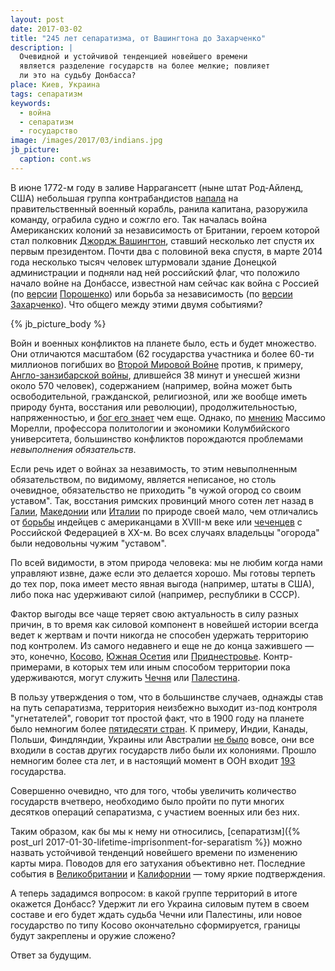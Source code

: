 ```yaml
---
layout: post
date: 2017-03-02
title: "245 лет сепаратизма, от Вашингтона до Захарченко"
description: |
  Очевидной и устойчивой тенденцией новейшего времени
  является разделение государств на более мелкие; повлияет
  ли это на судьбу Донбасса?
place: Киев, Украина
tags: сепаратизм
keywords:
  - война
  - сепаратизм
  - государство
image: /images/2017/03/indians.jpg
jb_picture:
  caption: cont.ws
---
```


В июне 1772-м году в заливе Наррагансетт (ныне штат Род-Айленд, США)
небольшая группа контрабандистов
[напала](https://ru.wikipedia.org/wiki/%D0%92%D0%BE%D0%B9%D0%BD%D0%B0_%D0%B7%D0%B0_%D0%BD%D0%B5%D0%B7%D0%B0%D0%B2%D0%B8%D1%81%D0%B8%D0%BC%D0%BE%D1%81%D1%82%D1%8C_%D0%A1%D0%A8%D0%90)
на правительственный военный корабль, ранила капитана, разоружила
команду, ограбила судно и сожгло его. Так началась война Американских
колоний за независимость от Британии, героем которой стал полковник
[Джордж Вашингтон](https://ru.wikipedia.org/wiki/%D0%92%D0%B0%D1%88%D0%B8%D0%BD%D0%B3%D1%82%D0%BE%D0%BD,_%D0%94%D0%B6%D0%BE%D1%80%D0%B4%D0%B6),
ставший несколько лет спустя их первым президентом. Почти два с половиной века
спустя, в марте 2014 года несколько тысяч человек штурмовали здание
Донецкой администрации и подняли над ней российский флаг,
что положило начало войне на Донбассе, известной
нам сейчас как война с Россией (по
[версии](http://korrespondent.net/ukraine/3763537-poroshenko-v-ukrayne-net-nykakoi-ato)
[Порошенко](https://ru.wikipedia.org/wiki/%D0%9F%D0%BE%D1%80%D0%BE%D1%88%D0%B5%D0%BD%D0%BA%D0%BE,_%D0%9F%D1%91%D1%82%D1%80_%D0%90%D0%BB%D0%B5%D0%BA%D1%81%D0%B5%D0%B5%D0%B2%D0%B8%D1%87))
или борьба за независимость (по
[версии](https://dan-news.info/politics/pryamaya-liniya-glavy-dnr-aleksandra-zaxarchenko-s-zhitelyami-xersonskoj-oblasti-obnovlyaetsya.html)
[Захарченко](https://ru.wikipedia.org/wiki/%D0%97%D0%B0%D1%85%D0%B0%D1%80%D1%87%D0%B5%D0%BD%D0%BA%D0%BE,_%D0%90%D0%BB%D0%B5%D0%BA%D1%81%D0%B0%D0%BD%D0%B4%D1%80_%D0%92%D0%BB%D0%B0%D0%B4%D0%B8%D0%BC%D0%B8%D1%80%D0%BE%D0%B2%D0%B8%D1%87)).
Что общего между этими двумя событиями?

{% jb_picture_body %}

<!--more-->

Войн и военных конфликтов на планете было, есть и будет множество. Они
отличаются
масштабом (62 государства участника и более 60-ти миллионов погибших во
[Второй Мировой Войне](https://ru.wikipedia.org/wiki/%D0%92%D1%82%D0%BE%D1%80%D0%B0%D1%8F_%D0%BC%D0%B8%D1%80%D0%BE%D0%B2%D0%B0%D1%8F_%D0%B2%D0%BE%D0%B9%D0%BD%D0%B0)
против, к примеру, [Англо-занзибарской войны](https://ru.wikipedia.org/wiki/%D0%90%D0%BD%D0%B3%D0%BB%D0%BE-%D0%B7%D0%B0%D0%BD%D0%B7%D0%B8%D0%B1%D0%B0%D1%80%D1%81%D0%BA%D0%B0%D1%8F_%D0%B2%D0%BE%D0%B9%D0%BD%D0%B0),
длившейся 38 минут и унесшей жизни около 570 человек),
содержанием (например, война может быть освободительной, гражданской, религиозной,
или же вообще иметь природу бунта, восстания или революции),
продолжительностью, напряженностью,
и [бог его знает](http://voina-i-mir.ru/article/81) чем еще.
Однако, по [мнению](http://russiancouncil.ru/inner/?id_4=1471)
Массимо Морелли, профессора политологии и экономики Колумбийского университета,
большинство конфликтов порождаются проблемами _невыполнения обязательств_.

Если речь идет о войнах за незавимость, то этим невыполненным
обязательством, по видимому, является неписаное, но столь очевидное,
обязательство не приходить "в чужой огород со своим уставом". Так, восстания
римских провинций много сотен лет назад в
[Галии](https://ru.wikipedia.org/wiki/%D0%93%D0%B0%D0%BB%D0%BB%D1%8C%D1%81%D0%BA%D0%B0%D1%8F_%D0%B2%D0%BE%D0%B9%D0%BD%D0%B0),
[Македонии](https://ru.wikipedia.org/wiki/%D0%9C%D0%B0%D0%BA%D0%B5%D0%B4%D0%BE%D0%BD%D1%81%D0%BA%D0%B8%D0%B5_%D0%B2%D0%BE%D0%B9%D0%BD%D1%8B)
или
[Италии](http://www.world-history.ru/countries_about/2115.html)
по природе своей мало, чем отличались от
[борьбы](https://ru.wikipedia.org/wiki/%D0%98%D0%BD%D0%B4%D0%B5%D0%B9%D1%81%D0%BA%D0%B8%D0%B5_%D0%B2%D0%BE%D0%B9%D0%BD%D1%8B)
индейцев с американцами в XVIII-м веке или
[чеченцев](https://ru.wikipedia.org/wiki/%D0%A7%D0%B5%D1%87%D0%B5%D0%BD%D1%81%D0%BA%D0%B8%D0%B9_%D0%BA%D0%BE%D0%BD%D1%84%D0%BB%D0%B8%D0%BA%D1%82)
с Российской Федерацией в XX-м. Во всех случаях владельцы "огорода"
были недовольны чужим "уставом".

По всей видимости, в этом природа человека: мы не любим когда
нами управляют извне, даже если это делается хорошо.
Мы готовы терпеть до тех пор, пока имеет место явная выгода
(например, штаты в США), либо пока нас удерживают силой
(например, республики в СССР).

Фактор выгоды все чаще теряет свою актуальность в силу разных причин,
в то время как силовой компонент в новейшей истории всегда ведет к жертвам
и почти никогда не способен удержать территорию под контролем. Из самого
недавнего и еще не до конца зажившего &mdash; это, конечно,
[Косово](https://ru.wikipedia.org/wiki/%D0%A0%D0%B5%D1%81%D0%BF%D1%83%D0%B1%D0%BB%D0%B8%D0%BA%D0%B0_%D0%9A%D0%BE%D1%81%D0%BE%D0%B2%D0%BE),
[Южная Осетия](https://ru.wikipedia.org/wiki/%D0%92%D0%BE%D0%BE%D1%80%D1%83%D0%B6%D1%91%D0%BD%D0%BD%D1%8B%D0%B9_%D0%BA%D0%BE%D0%BD%D1%84%D0%BB%D0%B8%D0%BA%D1%82_%D0%B2_%D0%AE%D0%B6%D0%BD%D0%BE%D0%B9_%D0%9E%D1%81%D0%B5%D1%82%D0%B8%D0%B8_%282008%29)
или
[Приднестровье](https://ru.wikipedia.org/wiki/%D0%92%D0%BE%D0%BE%D1%80%D1%83%D0%B6%D1%91%D0%BD%D0%BD%D1%8B%D0%B9_%D0%BA%D0%BE%D0%BD%D1%84%D0%BB%D0%B8%D0%BA%D1%82_%D0%B2_%D0%9F%D1%80%D0%B8%D0%B4%D0%BD%D0%B5%D1%81%D1%82%D1%80%D0%BE%D0%B2%D1%8C%D0%B5).
Контр-примерами, в которых тем или иным способом территории пока удерживаются,
могут служить
[Чечня](https://ru.wikipedia.org/wiki/%D0%A7%D0%B5%D1%87%D0%BD%D1%8F)
или
[Палестина](https://ru.wikipedia.org/wiki/%D0%93%D0%BE%D1%81%D1%83%D0%B4%D0%B0%D1%80%D1%81%D1%82%D0%B2%D0%BE_%D0%9F%D0%B0%D0%BB%D0%B5%D1%81%D1%82%D0%B8%D0%BD%D0%B0).

В пользу утверждения о том, что в большинстве случаев, однажды став на
путь сепаратизма, территория неизбежно выходит из-под контроля "угнетателей",
говорит тот простой факт, что в 1900 году на планете было немногим более
[пятидесяти стран](http://www.bolshoyvopros.ru/questions/1177586-skolko-nezavisimyh-gosudarstv-bylo-na-zemle-v-nachale-hh-veka.html).
К примеру, Индии, Канады, Польши, Финдляндии, Украины или Австралии
[не было](http://www.kakprosto.ru/kak-815467-skolko-bylo-stran-na-karte-mira-v-nachale-20-veka)
вовсе, они все входили в состав других государств либо были их колониями.
Прошло немногим более ста лет, и в настоящий момент
в ООН входит [193](https://ru.wikipedia.org/wiki/%D0%90%D0%BB%D1%84%D0%B0%D0%B2%D0%B8%D1%82%D0%BD%D1%8B%D0%B9_%D1%81%D0%BF%D0%B8%D1%81%D0%BE%D0%BA_%D1%81%D1%82%D1%80%D0%B0%D0%BD_%D0%B8_%D1%82%D0%B5%D1%80%D1%80%D0%B8%D1%82%D0%BE%D1%80%D0%B8%D0%B9)
государства.

Совершенно очевидно, что для того, чтобы увеличить количество государств вчетверо,
необходимо было пройти по пути многих десятков операций сепаратизма, с участием
военных или без них.

Таким образом, как бы мы к нему ни относились,
[сепаратизм]({% post_url 2017-01-30-lifetime-imprisonment-for-separatism %}) можно назвать устойчивой
тенденций новейшего времени по изменению карты мира. Поводов для его затухания объективно нет.
Последние события в
[Великобритании](https://ru.wikipedia.org/wiki/%D0%92%D1%8B%D1%85%D0%BE%D0%B4_%D0%92%D0%B5%D0%BB%D0%B8%D0%BA%D0%BE%D0%B1%D1%80%D0%B8%D1%82%D0%B0%D0%BD%D0%B8%D0%B8_%D0%B8%D0%B7_%D0%95%D0%B2%D1%80%D0%BE%D0%BF%D0%B5%D0%B9%D1%81%D0%BA%D0%BE%D0%B3%D0%BE_%D1%81%D0%BE%D1%8E%D0%B7%D0%B0) и
[Калифорнии](https://lenta.ru/news/2017/01/27/vsevon/) &mdash; тому яркие подтверждения.

А теперь зададимся вопросом: в какой группе территорий в итоге окажется Донбасс?
Удержит ли его Украина силовым путем в своем составе и его будет ждать
судьба Чечни или Палестины, или новое
государство по типу Косово окончательно сформируется, границы будут
закреплены и оружие сложено?

Ответ за будущим.
